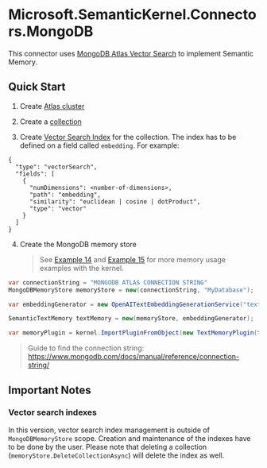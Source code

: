 ﻿# Microsoft.SemanticKernel.Connectors.MongoDB

This connector uses [MongoDB Atlas Vector Search](https://www.mongodb.com/products/platform/atlas-vector-search) to
implement Semantic Memory.

## Quick Start

1. Create [Atlas cluster](https://www.mongodb.com/docs/atlas/getting-started/)

2. Create a [collection](https://www.mongodb.com/docs/atlas/atlas-ui/collections/)

3. Create [Vector Search Index](https://www.mongodb.com/docs/atlas/atlas-vector-search/vector-search-overview/) for the
   collection. The index has to be defined on a field called `embedding`. For example:

```
{
  "type": "vectorSearch",
  "fields": [
    {
      "numDimensions": <number-of-dimensions>,
      "path": "embedding",
      "similarity": "euclidean | cosine | dotProduct",
      "type": "vector"
    }
  ]
}
```

4. Create the MongoDB memory store
   > See [Example 14](../../../samples/Concepts/Memory/SemanticTextMemory_Building.cs)
   and [Example 15](../../../samples/Concepts/Memory/TextMemoryPlugin_MultipleMemoryStore.cs) for more memory usage
   examples with the kernel.

```csharp
var connectionString = "MONGODB ATLAS CONNECTION STRING"
MongoDBMemoryStore memoryStore = new(connectionString, "MyDatabase");

var embeddingGenerator = new OpenAITextEmbeddingGenerationService("text-embedding-ada-002", apiKey);

SemanticTextMemory textMemory = new(memoryStore, embeddingGenerator);

var memoryPlugin = kernel.ImportPluginFromObject(new TextMemoryPlugin(textMemory));
```

> Guide to find the connection string: https://www.mongodb.com/docs/manual/reference/connection-string/

## Important Notes

### Vector search indexes

In this version, vector search index management is outside of `MongoDBMemoryStore` scope.
Creation and maintenance of the indexes have to be done by the user. Please note that deleting a collection
(`memoryStore.DeleteCollectionAsync`) will delete the index as well.
